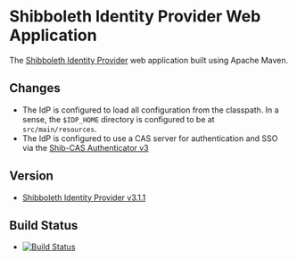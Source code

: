 # Shibboleth Identity Provider Web Application
The [Shibboleth Identity Provider](https://shibboleth.net) web application built using Apache Maven.

## Changes
- The IdP is configured to load all configuration from the classpath. In a sense, the `$IDP_HOME` directory is configured to be at `src/main/resources`.
- The IdP is configured to use a CAS server for authentication and SSO via the [Shib-CAS Authenticator v3](https://github.com/unicon/shib-cas-authn3)

## Version
- [Shibboleth Identity Provider v3.1.1](https://wiki.shibboleth.net/confluence/display/IDP30/Home)

## Build Status
* [![Build Status](https://secure.travis-ci.org/UniconLabs/shibboleth-idp-webapp.png)](http://travis-ci.org/UniconLabs/shibboleth-idp-webapp)
